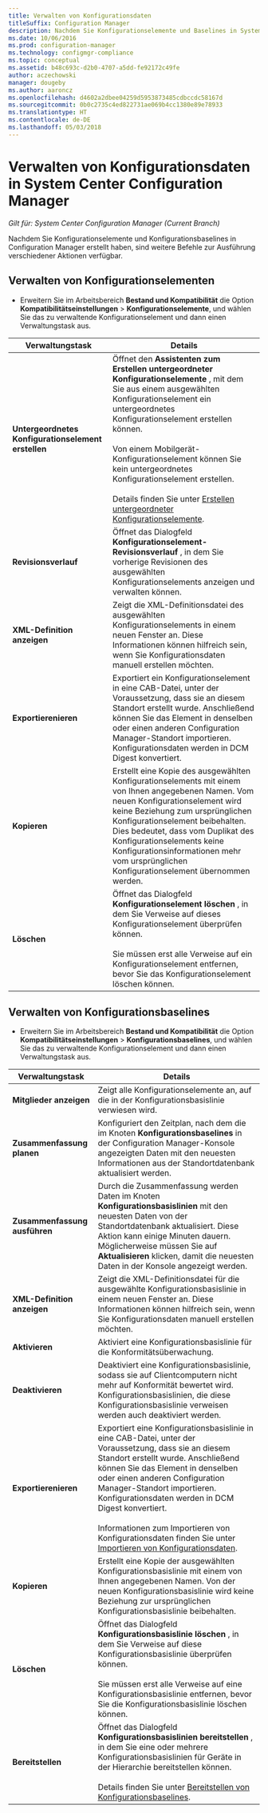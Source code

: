 ```yaml
---
title: Verwalten von Konfigurationsdaten
titleSuffix: Configuration Manager
description: Nachdem Sie Konfigurationselemente und Baselines in System Center Configuration Manager erstellt haben, können Sie andere Befehle verwenden, um verschiedene Aktionen ausführen.
ms.date: 10/06/2016
ms.prod: configuration-manager
ms.technology: configmgr-compliance
ms.topic: conceptual
ms.assetid: b48c693c-d2b0-4707-a5dd-fe92172c49fe
author: aczechowski
manager: dougeby
ms.author: aaroncz
ms.openlocfilehash: d4602a2dbee04259d5953873485cdbccdc58167d
ms.sourcegitcommit: 0b0c2735c4ed822731ae069b4cc1380e89e78933
ms.translationtype: HT
ms.contentlocale: de-DE
ms.lasthandoff: 05/03/2018
---
```

# <a name="manage-configuration-data-in-system-center-configuration-manager"></a>Verwalten von Konfigurationsdaten in System Center Configuration Manager

*Gilt für: System Center Configuration Manager (Current Branch)*

Nachdem Sie Konfigurationselemente und Konfigurationsbaselines in Configuration Manager erstellt haben, sind weitere Befehle zur Ausführung verschiedener Aktionen verfügbar.  

## <a name="manage-configuration-items"></a>Verwalten von Konfigurationselementen  

-   Erweitern Sie im Arbeitsbereich **Bestand und Kompatibilität** die Option **Kompatibilitätseinstellungen** > **Konfigurationselemente**, und wählen Sie das zu verwaltende Konfigurationselement und dann einen Verwaltungstask aus.  

|Verwaltungstask|Details|  
|---------------------|-------------|  
|**Untergeordnetes Konfigurationselement erstellen**|Öffnet den **Assistenten zum Erstellen untergeordneter Konfigurationselemente** , mit dem Sie aus einem ausgewählten Konfigurationselement ein untergeordnetes Konfigurationselement erstellen können.<br /><br /> Von einem Mobilgerät-Konfigurationselement können Sie kein untergeordnetes Konfigurationselement erstellen.<br /><br /> Details finden Sie unter [Erstellen untergeordneter Konfigurationselemente](../../compliance/deploy-use/create-child-configuration-items.md).|  
|**Revisionsverlauf**|Öffnet das Dialogfeld **Konfigurationselement-Revisionsverlauf** , in dem Sie vorherige Revisionen des ausgewählten Konfigurationselements anzeigen und verwalten können.|  
|**XML-Definition anzeigen**|Zeigt die XML-Definitionsdatei des ausgewählten Konfigurationselements in einem neuen Fenster an. Diese Informationen können hilfreich sein, wenn Sie Konfigurationsdaten manuell erstellen möchten.|  
|**Exportierenieren**|Exportiert ein Konfigurationselement in eine CAB-Datei, unter der Voraussetzung, dass sie an diesem Standort erstellt wurde. Anschließend können Sie das Element in denselben oder einen anderen Configuration Manager-Standort importieren. Konfigurationsdaten werden in DCM Digest konvertiert.|  
|**Kopieren**|Erstellt eine Kopie des ausgewählten Konfigurationselements mit einem von Ihnen angegebenen Namen. Vom neuen Konfigurationselement wird keine Beziehung zum ursprünglichen Konfigurationselement beibehalten. Dies bedeutet, dass vom Duplikat des Konfigurationselements keine Konfigurationsinformationen mehr vom ursprünglichen Konfigurationselement übernommen werden.|  
|**Löschen**|Öffnet das Dialogfeld **Konfigurationselement löschen** , in dem Sie Verweise auf dieses Konfigurationselement überprüfen können.<br /><br /> Sie müssen erst alle Verweise auf ein Konfigurationselement entfernen, bevor Sie das Konfigurationselement löschen können.|  

## <a name="manage-configuration-baselines"></a>Verwalten von Konfigurationsbaselines  

-   Erweitern Sie im Arbeitsbereich **Bestand und Kompatibilität** die Option **Kompatibilitätseinstellungen** > **Konfigurationsbaselines**, und wählen Sie das zu verwaltende Konfigurationselement und dann einen Verwaltungstask aus.  


|Verwaltungstask|Details|  
|---------------------|-------------|  
|**Mitglieder anzeigen**|Zeigt alle Konfigurationselemente an, auf die in der Konfigurationsbasislinie verwiesen wird.|  
|**Zusammenfassung planen**|Konfiguriert den Zeitplan, nach dem die im Knoten **Konfigurationsbaselines** in der Configuration Manager-Konsole angezeigten Daten mit den neuesten Informationen aus der Standortdatenbank aktualisiert werden.|  
|**Zusammenfassung ausführen**|Durch die Zusammenfassung werden Daten im Knoten **Konfigurationsbasislinien** mit den neuesten Daten von der Standortdatenbank aktualisiert. Diese Aktion kann einige Minuten dauern. Möglicherweise müssen Sie auf **Aktualisieren** klicken, damit die neuesten Daten in der Konsole angezeigt werden.|  
|**XML-Definition anzeigen**|Zeigt die XML-Definitionsdatei für die ausgewählte Konfigurationsbasislinie in einem neuen Fenster an. Diese Informationen können hilfreich sein, wenn Sie Konfigurationsdaten manuell erstellen möchten.|  
|**Aktivieren**|Aktiviert eine Konfigurationsbasislinie für die Konformitätsüberwachung.|  
|**Deaktivieren**|Deaktiviert eine Konfigurationsbasislinie, sodass sie auf Clientcomputern nicht mehr auf Konformität bewertet wird. Konfigurationsbasislinien, die diese Konfigurationsbasislinie verweisen werden auch deaktiviert werden.|  
|**Exportierenieren**|Exportiert eine Konfigurationsbasislinie in eine CAB-Datei, unter der Voraussetzung, dass sie an diesem Standort erstellt wurde. Anschließend können Sie das Element in denselben oder einen anderen Configuration Manager-Standort importieren. Konfigurationsdaten werden in DCM Digest konvertiert.<br /><br /> Informationen zum Importieren von Konfigurationsdaten finden Sie unter [Importieren von Konfigurationsdaten](../../compliance/deploy-use/import-configuration-data.md).|  
|**Kopieren**|Erstellt eine Kopie der ausgewählten Konfigurationsbasislinie mit einem von Ihnen angegebenen Namen. Von der neuen Konfigurationsbasislinie wird keine Beziehung zur ursprünglichen Konfigurationsbasislinie beibehalten.|  
|**Löschen**|Öffnet das Dialogfeld **Konfigurationsbasislinie löschen** , in dem Sie Verweise auf diese Konfigurationsbasislinie überprüfen können.<br /><br /> Sie müssen erst alle Verweise auf eine Konfigurationsbasislinie entfernen, bevor Sie die Konfigurationsbasislinie löschen können.|  
|**Bereitstellen**|Öffnet das Dialogfeld **Konfigurationsbasislinien bereitstellen** , in dem Sie eine oder mehrere Konfigurationsbasislinien für Geräte in der Hierarchie bereitstellen können.<br /><br /> Details finden Sie unter [Bereitstellen von Konfigurationsbaselines](../../compliance/deploy-use/deploy-configuration-baselines.md).|  
